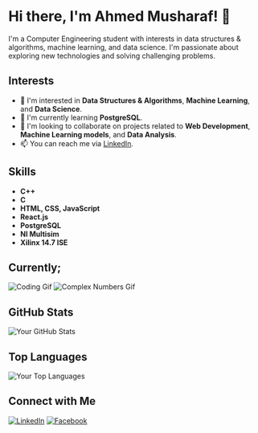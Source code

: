 <!-- Header -->
# Hi there, I'm Ahmed Musharaf! 👋

<!-- Introduction -->
I'm a Computer Engineering student with interests in data structures & algorithms, machine learning, and data science. I'm passionate about exploring new technologies and solving challenging problems.

<!-- Interests -->
## Interests
- 👀 I'm interested in **Data Structures & Algorithms**, **Machine Learning**, and **Data Science**.
- 🌱 I'm currently learning **PostgreSQL**.
- 💞️ I'm looking to collaborate on projects related to **Web Development**, **Machine Learning models**, and **Data Analysis**.
- 📫 You can reach me via [LinkedIn](https://www.linkedin.com/in/ahmed-m-31968bba/).

<!-- Skills -->
## Skills
- **C++**
- **C**
- **HTML, CSS, JavaScript**
- **React.js**
- **PostgreSQL**
- **NI Multisim**
- **Xilinx 14.7 ISE**

<!-- Gifs -->
## Currently;
![Coding Gif](https://media.giphy.com/media/ZVik7pBtu9dNS/giphy.gif)
![Complex Numbers Gif](https://media.giphy.com/media/RrVzUOXldFe8I/giphy.gif)


<!-- GitHub Stats -->
## GitHub Stats
![Your GitHub Stats](https://github-readme-stats.vercel.app/api?username=ahmedmusharaf31&show_icons=true&theme=radical)

<!-- Top Languages -->
## Top Languages
![Your Top Languages](https://github-readme-stats.vercel.app/api/top-langs/?username=ahmedmusharaf31&layout=compact)

<!-- Footer -->
## Connect with Me
[![LinkedIn](https://img.shields.io/badge/LinkedIn-Connect-blue)](https://www.linkedin.com/in/ahmed-m-31968bba/)
[![Facebook](https://img.shields.io/badge/Facebook-Connect-blue)](https://www.facebook.com/profile.php?id=100005266099290)
